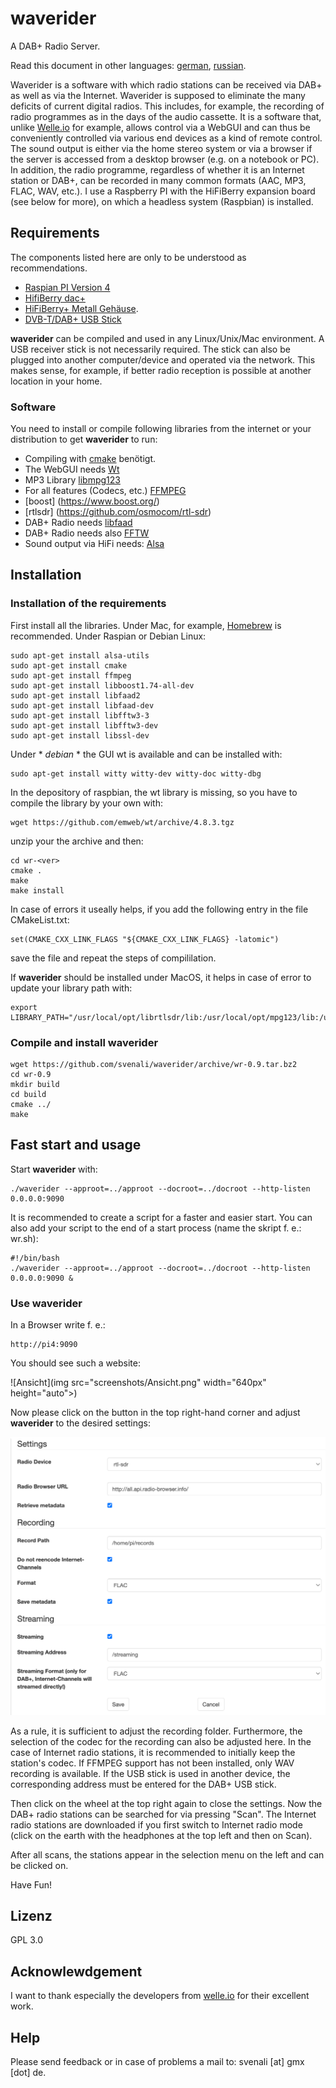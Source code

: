 # waverider
 A DAB+ Radio Server.
 
 Read this document in other languages: [german](README.de.md), [russian](README.ru.md).

 Waverider is a software with which radio stations can be received via DAB+ as well as via the Internet. Waverider is supposed to eliminate the many deficits of current digital radios. This includes, for example, the recording of radio programmes as in the days of the audio cassette. It is a software that, unlike [Welle.io](https://www.welle.io/) for example, allows control via a WebGUI and can thus be conveniently controlled via various end devices as a kind of remote control. The sound output is either via the home stereo system or via a browser if the server is accessed from a desktop browser (e.g. on a notebook or PC). In addition, the radio programme, regardless of whether it is an Internet station or DAB+, can be recorded in many common formats (AAC, MP3, FLAC, WAV, etc.). I use a Raspberry PI with the HiFiBerry expansion board (see below for more), on which a headless system (Raspbian) is installed.

## Requirements

 The components listed here are only to be understood as recommendations.

 - [Raspian PI Version 4](https://www.berrybase.de/raspberry-pi-4)
 - [HifiBerry dac+](https://www.reichelt.de/raspberry-pi-shield-hifiberry-digi-pro-rpi-hb-digi-pro-p191035.html?PROVID=2788&gclid=Cj0KCQiAiJSeBhCCARIsAHnAzT__QmJPWgV-ErtblZ-7ycyYZwIkmJqCKKA4leR8-YvK2ETBWSpr_3AaAh9kEALw_wcB)
 - [HiFiBerry+ Metall Gehäuse](https://www.amazon.de/HiFiBerry-Digi-Metall-Raspberry-schwarz-Black/dp/B08YDNJVRL/ref=sr_1_2?__mk_de_DE=%C3%85M%C3%85%C5%BD%C3%95%C3%91&crid=2NMDXL3KY4TLW&keywords=HIFI+berry%2B+metall+case&qid=1673864322&sprefix=hifi+berry%2B+metall+case%2Caps%2C84&sr=8-2).
 - [DVB-T/DAB+ USB Stick](https://www.amazon.de/DollaTek-Digitale-Fernsehtuner-Empf%C3%A4nger-Unterst%C3%BCtzung/dp/B07DJT5NHD/ref=sr_1_5?keywords=dvb-t+stick+usb&qid=1673864429&sprefix=dvb-t+st%2Caps%2C87&sr=8-5)

 **waverider** can be compiled and used in any Linux/Unix/Mac environment. A USB receiver stick is not necessarily required. The stick can also be plugged into another computer/device and operated via the network. This makes sense, for example, if better radio reception is possible at another location in your home.

### Software

 You need to install or compile following libraries from the internet or your distribution to get **waverider** to run:

 - Compiling with [cmake](https://cmake.org/) benötigt.
 - The WebGUI needs [Wt](https://www.webtoolkit.eu/wt)
 - MP3 Library [libmpg123](https://www.mpg123.de/)
 - For all features (Codecs, etc.) [FFMPEG](https://ffmpeg.org/download.html)
 - [boost] (https://www.boost.org/)
 - [rtlsdr] (https://github.com/osmocom/rtl-sdr)
 - DAB+ Radio needs [libfaad](https://wiki.videolan.org/FAAD2_and_FAAC/)
 - DAB+ Radio needs also [FFTW](https://www.fftw.org/)
 - Sound output via HiFi needs: [Alsa](https://www.alsa-project.org/wiki/Main_Page)

## Installation

### Installation of the requirements

 First install all the libraries. Under Mac, for example, [Homebrew](https://brew.sh/) is recommended. Under Raspian or Debian Linux:

 ```
 sudo apt-get install alsa-utils
 sudo apt-get install cmake
 sudo apt-get install ffmpeg
 sudo apt-get install libboost1.74-all-dev
 sudo apt-get install libfaad2
 sudo apt-get install libfaad-dev
 sudo apt-get install libfftw3-3
 sudo apt-get install libfftw3-dev
 sudo apt-get install libssl-dev
 ```

 Under * *debian* * the GUI wt is available and can be installed with:

 ```
 sudo apt-get install witty witty-dev witty-doc witty-dbg
 ```
 
 In the depository of raspbian, the wt library is missing, so you have to compile the library by your own with:

 ```
 wget https://github.com/emweb/wt/archive/4.8.3.tgz
 ```

 unzip your the archive and then:
 
 ```
 cd wr-<ver>
 cmake .
 make
 make install
 ```

 In case of errors it useally helps, if you add the following entry in the file CMakeList.txt: 

 ```
 set(CMAKE_CXX_LINK_FLAGS "${CMAKE_CXX_LINK_FLAGS} -latomic") 
 ```

 save the file and repeat the steps of compililation.

 If **waverider** should be installed under MacOS, it helps in case of error to update your library path with:

 ```
 export LIBRARY_PATH="/usr/local/opt/librtlsdr/lib:/usr/local/opt/mpg123/lib:/usr/local/opt/faad2/lib:/usr/local/opt/fftw/lib:/usr/local/lib"
 ```

 ### Compile and install waverider

 ```
 wget https://github.com/svenali/waverider/archive/wr-0.9.tar.bz2
 cd wr-0.9
 mkdir build
 cd build
 cmake ../
 make
 ```
 
## Fast start and usage

 Start **waverider** with:

 ```
 ./waverider --approot=../approot --docroot=../docroot --http-listen 0.0.0.0:9090
 ```
 It is recommended to create a script for a faster and easier start. You can also add your script to the end of a start process (name the skript f. e.: wr.sh):

 ```
 #!/bin/bash
 ./waverider --approot=../approot --docroot=../docroot --http-listen 0.0.0.0:9090 &
 ```

### Use waverider

 In a Browser write f. e.: 

 ```
 http://pi4:9090
 ```

 You should see such a website:

 ![Ansicht](img src="screenshots/Ansicht.png" width="640px" height="auto">)

 Now please click on the button in the top right-hand corner and adjust **waverider** to the desired settings:

 ![Settings](screenshots/Settings.png)

 As a rule, it is sufficient to adjust the recording folder. Furthermore, the selection of the codec for the recording can also be adjusted here. In the case of Internet radio stations, it is recommended to initially keep the station's codec. If FFMPEG support has not been installed, only WAV recording is available. If the USB stick is used in another device, the corresponding address must be entered for the DAB+ USB stick.

 Then click on the wheel at the top right again to close the settings. Now the DAB+ radio stations can be searched for via pressing "Scan". The Internet radio stations are downloaded if you first switch to Internet radio mode (click on the earth with the headphones at the top left and then on Scan).

 After all scans, the stations appear in the selection menu on the left and can be clicked on.

 Have Fun!

## Lizenz

 GPL 3.0

## Acknowlewdgement

 I want to thank especially the developers from [welle.io](https://www.welle.io/) for their excellent work.

## Help

 Please send feedback or in case of problems a mail to: svenali [at] gmx [dot] de.